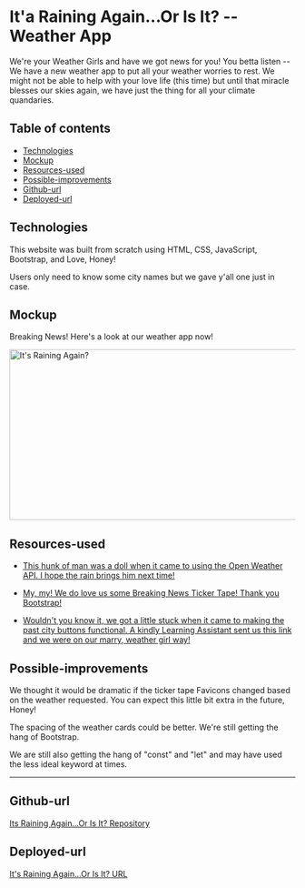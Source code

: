 
# It'a Raining Again...Or Is It? -- Weather App

We're your Weather Girls and have we got news for you! You betta listen -- We have a new weather app to put all your weather worries to rest. We might not be able to help with your love life (this time) but until that miracle blesses our skies again, we have just the thing for all your climate quandaries.

## Table of contents
* [Technologies](#technologies)
* [Mockup](#mockup)
* [Resources-used](#resources-used)
* [Possible-improvements](#possible-improvements)
* [Github-url](#github-url)
* [Deployed-url](#deployed-url)


## Technologies

This website was built from scratch using HTML, CSS, JavaScript, Bootstrap, and Love, Honey!

Users only need to know some city names but we gave y'all one just in case. 

## Mockup

Breaking News! Here's a look at our weather app now!

<img src="./assets/images/app-in-use.jpeg" width="550" height="300" alt="It's Raining Again?"/>

## Resources-used

* <a href="https://m.youtube.com/watch?v=ecT42O6I_WI" target="_blank"> This hunk of man was a doll when it came to using the Open Weather API. I hope the rain brings him next time! </a> 

* <a href="https://bbbootstrap.com/snippets/bootstrap-scrolling-breaking-news-ticker-53214404" target="_blank"> My, my! We do love us some Breaking News Ticker Tape! Thank you Bootstrap! </a> 

* <a href="https://developer.mozilla.org/en-US/docs/Web/API/Event/target" target="_blank"> Wouldn't you know it, we got a little stuck when it came to making the past city buttons functional. A kindly Learning Assistant sent us this link and we were on our marry, weather girl way! </a> 

## Possible-improvements

We thought it would be dramatic if the ticker tape Favicons changed based on the weather requested. You can expect this little bit extra in the future, Honey!

The spacing of the weather cards could be better. We're still getting the hang of Bootstrap. 

We are still also getting the hang of "const" and "let" and may have used the less ideal keyword at times.

---

## Github-url
<a href=https://github.com/AmyShafer/Its-Raining-Again-Or-Is-It target="_blank_">Its Raining Again...Or Is It? Repository</a> 

## Deployed-url
<a href="https://amyshafer.github.io/Its-Raining-Again-Or-Is-It/" target="_blank_">It's Raining Again...Or Is It? URL</a> 

